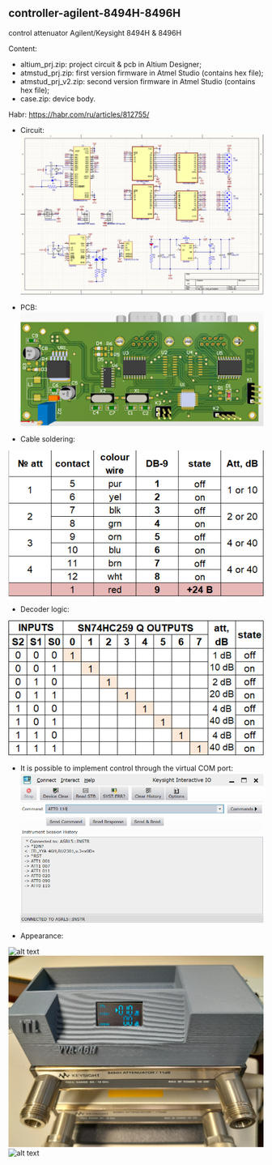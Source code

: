 ## controller-agilent-8494H-8496H
 control attenuator Agilent/Keysight 8494H & 8496H
 
Сontent:
 - altium_prj.zip: project circuit & pcb in Altium Designer;
 - atmstud_prj.zip: first version firmware in Atmel Studio (contains hex file);
 - atmstud_prj_v2.zip: second version firmware in Atmel Studio (contains hex file);
 - case.zip: device body.
 
Habr: https://habr.com/ru/articles/812755/

+ Circuit:
![alt text](https://github.com/GlendenCrunch/controller-agilent-8494H-8496H/blob/main/img/scheme.png)

+ PCB:
![alt text](https://github.com/GlendenCrunch/controller-agilent-8494H-8496H/blob/main/img/pcb.png)

+ Cable soldering:

![alt text](https://github.com/GlendenCrunch/controller-agilent-8494H-8496H/blob/main/img/cable_soldering.png)

+ Decoder logic:

![alt text](https://github.com/GlendenCrunch/controller-agilent-8494H-8496H/blob/main/img/truth_table.png)

+ It is possible to implement control through the virtual COM port:
![alt text](https://github.com/GlendenCrunch/controller-agilent-8494H-8496H/blob/main/img/remote_control.png)

+ Appearance:

![alt text](https://github.com/GlendenCrunch/controller-agilent-8494H-8496H/blob/main/img/var_0.png)
![alt text](https://github.com/GlendenCrunch/controller-agilent-8494H-8496H/blob/main/img/var_1.png)
![alt text](https://github.com/GlendenCrunch/controller-agilent-8494H-8496H/blob/main/img/var_2.png)
